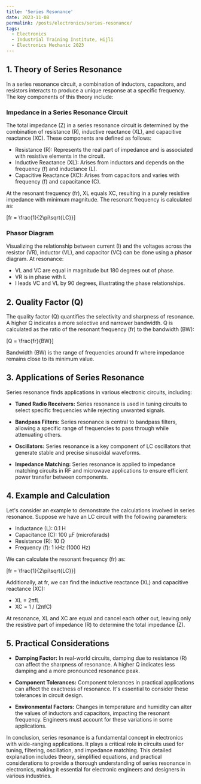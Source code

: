 ```yaml
---
title: 'Series Resonance'
date: 2023-11-08
permalink: /posts/electronics/series-resonance/
tags:
  - Electronics
  - Industrial Training Institute, Hijli
  - Electronics Mechanic 2023
---
```


## 1. Theory of Series Resonance

In a series resonance circuit, a combination of inductors, capacitors, and resistors interacts to produce a unique response at a specific frequency. The key components of this theory include:

### Impedance in a Series Resonance Circuit

The total impedance (Z) in a series resonance circuit is determined by the combination of resistance (R), inductive reactance (XL), and capacitive reactance (XC). These components are defined as follows:

- Resistance (R): Represents the real part of impedance and is associated with resistive elements in the circuit.
- Inductive Reactance (XL): Arises from inductors and depends on the frequency (f) and inductance (L).
- Capacitive Reactance (XC): Arises from capacitors and varies with frequency (f) and capacitance (C).

At the resonant frequency (fr), XL equals XC, resulting in a purely resistive impedance with minimum magnitude. The resonant frequency is calculated as:

\[fr = \frac{1}{2\pi\sqrt{LC}}\]

### Phasor Diagram

Visualizing the relationship between current (I) and the voltages across the resistor (VR), inductor (VL), and capacitor (VC) can be done using a phasor diagram. At resonance:

- VL and VC are equal in magnitude but 180 degrees out of phase.
- VR is in phase with I.
- I leads VC and VL by 90 degrees, illustrating the phase relationships.

## 2. Quality Factor (Q)

The quality factor (Q) quantifies the selectivity and sharpness of resonance. A higher Q indicates a more selective and narrower bandwidth. Q is calculated as the ratio of the resonant frequency (fr) to the bandwidth (BW):

\[Q = \frac{fr}{BW}\]

Bandwidth (BW) is the range of frequencies around fr where impedance remains close to its minimum value.

## 3. Applications of Series Resonance

Series resonance finds applications in various electronic circuits, including:

- **Tuned Radio Receivers:** Series resonance is used in tuning circuits to select specific frequencies while rejecting unwanted signals.

- **Bandpass Filters:** Series resonance is central to bandpass filters, allowing a specific range of frequencies to pass through while attenuating others.

- **Oscillators:** Series resonance is a key component of LC oscillators that generate stable and precise sinusoidal waveforms.

- **Impedance Matching:** Series resonance is applied to impedance matching circuits in RF and microwave applications to ensure efficient power transfer between components.

## 4. Example and Calculation

Let's consider an example to demonstrate the calculations involved in series resonance. Suppose we have an LC circuit with the following parameters:

- Inductance (L): 0.1 H
- Capacitance (C): 100 μF (microfarads)
- Resistance (R): 10 Ω
- Frequency (f): 1 kHz (1000 Hz)

We can calculate the resonant frequency (fr) as:

\[fr = \frac{1}{2\pi\sqrt{LC}}\]

Additionally, at fr, we can find the inductive reactance (XL) and capacitive reactance (XC):

- XL = 2πfL
- XC = 1 / (2πfC)

At resonance, XL and XC are equal and cancel each other out, leaving only the resistive part of impedance (R) to determine the total impedance (Z).

## 5. Practical Considerations

- **Damping Factor:** In real-world circuits, damping due to resistance (R) can affect the sharpness of resonance. A higher Q indicates less damping and a more pronounced resonance peak.

- **Component Tolerances:** Component tolerances in practical applications can affect the exactness of resonance. It's essential to consider these tolerances in circuit design.

- **Environmental Factors:** Changes in temperature and humidity can alter the values of inductors and capacitors, impacting the resonant frequency. Engineers must account for these variations in some applications.

In conclusion, series resonance is a fundamental concept in electronics with wide-ranging applications. It plays a critical role in circuits used for tuning, filtering, oscillation, and impedance matching. This detailed explanation includes theory, simplified equations, and practical considerations to provide a thorough understanding of series resonance in electronics, making it essential for electronic engineers and designers in various industries.
